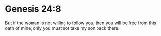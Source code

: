 # Genesis 24:8

But if the woman is not willing to follow you, then you will be free from this oath of mine; only you must not take my son back there.
